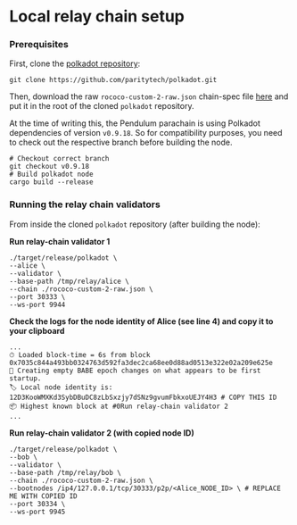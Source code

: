 # Local relay chain setup

### Prerequisites

First, clone the [polkadot repository](https://github.com/paritytech/polkadot):

```
git clone https://github.com/paritytech/polkadot.git
```

Then, download the raw `rococo-custom-2-raw.json` chain-spec file [here](https://docs.substrate.io/assets/tutorials/cumulus/chain-specs/rococo-custom-2-raw.json) and put it in the root of the cloned `polkadot` repository.

At the time of writing this, the Pendulum parachain is using Polkadot dependencies of version `v0.9.18`. So for compatibility purposes, you need to check out the respective branch before building the node.

```
# Checkout correct branch
git checkout v0.9.18
# Build polkadot node
cargo build --release
```

### Running the relay chain validators

From inside the cloned `polkadot` repository (after building the node):

**Run relay-chain validator 1**

```
./target/release/polkadot \
--alice \
--validator \
--base-path /tmp/relay/alice \
--chain ./rococo-custom-2-raw.json \
--port 30333 \
--ws-port 9944
```

**Check the logs for the node identity of Alice (see line 4) and copy it to your clipboard**

```
...
⏱ Loaded block-time = 6s from block 0x7035c844a493bb0324763d592fa3dec2ca68ee0d88ad0513e322e02a209e625e
👶 Creating empty BABE epoch changes on what appears to be first startup.
🏷 Local node identity is: 12D3KooWMXKd3SybDBuDC8zLbSxzjy7dSNz9gvumFbkxoUEJY4H3 # COPY THIS ID
📦 Highest known block at #0Run relay-chain validator 2
...
```

**Run relay-chain validator 2 (with copied node ID)**

```
./target/release/polkadot \
--bob \
--validator \
--base-path /tmp/relay/bob \
--chain ./rococo-custom-2-raw.json \
--bootnodes /ip4/127.0.0.1/tcp/30333/p2p/<Alice_NODE_ID> \ # REPLACE ME WITH COPIED ID
--port 30334 \
--ws-port 9945
```
